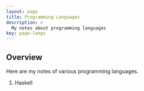 ```yaml
---
layout: page
title: Programming Languages
description: >
  My notes about programming languages
key: page-langs
---
```


## Overview

Here are my notes of various programming languages.

1. Haskell
